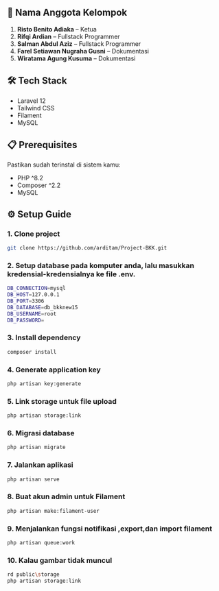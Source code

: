 ## 👥 Nama Anggota Kelompok
1. **Risto Benito Adiaka** – Ketua  
2. **Rifqi Ardian** – Fullstack Programmer  
3. **Salman Abdul Aziz** – Fullstack Programmer  
4. **Farel Setiawan Nugraha Gusni** – Dokumentasi  
5. **Wiratama Agung Kusuma** – Dokumentasi


## 🛠️ Tech Stack
- Laravel 12
- Tailwind CSS
- Filament
- MySQL

## 📋 Prerequisites
Pastikan sudah terinstal di sistem kamu:
- PHP ^8.2
- Composer ^2.2
- MySQL
  
## ⚙️ Setup Guide

### 1. Clone project
```bash
git clone https://github.com/arditam/Project-BKK.git
```

### 2. Setup database pada komputer anda, lalu masukkan kredensial-kredensialnya ke file .env.
```bash
DB_CONNECTION=mysql
DB_HOST=127.0.0.1
DB_PORT=3306
DB_DATABASE=db_bkknew15
DB_USERNAME=root
DB_PASSWORD=
```

### 3. Install dependency
```bash
composer install
```
### 4. Generate application key
```bash
php artisan key:generate
```
### 5. Link storage untuk file upload
```bash
php artisan storage:link
```
### 6. Migrasi database
```bash
php artisan migrate
```
### 7. Jalankan aplikasi
```bash
php artisan serve
```

### 8. Buat akun admin untuk Filament
```bash
php artisan make:filament-user
```

### 9. Menjalankan fungsi notifikasi ,export,dan import filament
```bash
php artisan queue:work
```
### 10. Kalau gambar tidak muncul 
```bash
rd public\storage    
php artisan storage:link
```






